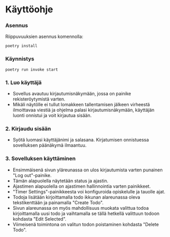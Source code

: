 # Käyttöohje  
### Asennus  
Riippuvuuksien asennus komennolla:  
```console
poetry install
```  
### Käynnistys   
```console
poetry run invoke start
```  
### 1. Luo käyttäjä  
- Sovellus avautuu kirjautumisnäkymään, jossa on painike rekisteröytymistä varten.
- Mikäli näytölle ei tullut lomakkeen tallentamisen jälkeen virheestä ilmoittavaa viestiä ja ohjelma palasi kirjautumisnäkymään, käyttäjän luonti onnistui ja voit kirjautua sisään.
### 2. Kirjaudu sisään  
- Syötä luomasi käyttäjänimi ja salasana. Kirjatumisen onnistuessa sovelluksen päänäkymä ilmaantuu.
### 3. Sovelluksen käyttäminen  
- Ensimmäisenä sivun yläreunassa on ulos kirjautumista varten punainen "Log out"-painike.
- Tämän alapuolella näytetään status ja ajastin.
- Ajastimen alapuolella on ajastimen hallinnointia varten painikkeet.
- "Timer Settings"-painikkeesta voi konfiguroida opiskelulle ja tauolle ajat.
- Todoja lisätään kirjoittamalla todo ikkunan alareunassa oleva tekstikenttään ja painamalla "Create Todo".
- Sivun alareunassa on myös mahdollisuus muokata valittua todoa kirjoittamalla uusi todo ja vaihtamalla se tällä hetkellä valittuun todoon kohdasta "Edit Selected".
- Viimeisenä toimintona on valitun todon poistaminen kohdasta "Delete Todo".